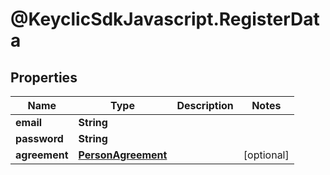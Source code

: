 # @KeyclicSdkJavascript.RegisterData

## Properties
Name | Type | Description | Notes
------------ | ------------- | ------------- | -------------
**email** | **String** |  | 
**password** | **String** |  | 
**agreement** | [**PersonAgreement**](PersonAgreement.md) |  | [optional] 


